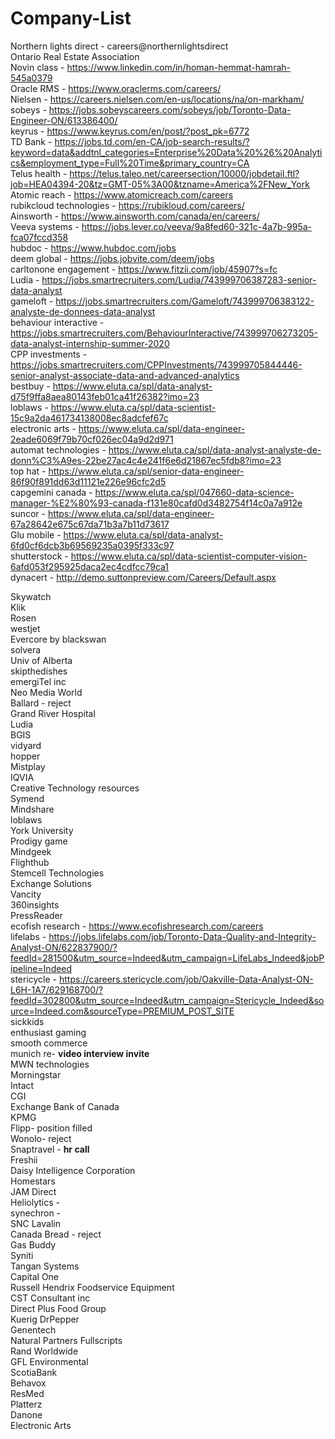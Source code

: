 # Company-List
Northern lights direct - careers@northernlightsdirect<br>
Ontario Real Estate Association<br>
Novin class - https://www.linkedin.com/in/homan-hemmat-hamrah-545a0379<br>
Oracle RMS - https://www.oraclerms.com/careers/<br>
Nielsen - https://careers.nielsen.com/en-us/locations/na/on-markham/<br>
sobeys - https://jobs.sobeyscareers.com/sobeys/job/Toronto-Data-Engineer-ON/613386400/<br>
keyrus - https://www.keyrus.com/en/post/?post_pk=6772<br>
TD Bank - https://jobs.td.com/en-CA/job-search-results/?keyword=data&addtnl_categories=Enterprise%20Data%20%26%20Analytics&employment_type=Full%20Time&primary_country=CA<br>
Telus health - https://telus.taleo.net/careersection/10000/jobdetail.ftl?job=HEA04394-20&tz=GMT-05%3A00&tzname=America%2FNew_York<br>
Atomic reach - https://www.atomicreach.com/careers<br>
rubikcloud technologies - https://rubikloud.com/careers/<br>
Ainsworth - https://www.ainsworth.com/canada/en/careers/<br>
Veeva systems - https://jobs.lever.co/veeva/9a8fed60-321c-4a7b-995a-fca07fccd358<br>
hubdoc - https://www.hubdoc.com/jobs<br>
deem global - https://jobs.jobvite.com/deem/jobs<br>
carltonone engagement - https://www.fitzii.com/job/45907?s=fc<br>
Ludia - https://jobs.smartrecruiters.com/Ludia/743999706387283-senior-data-analyst<br>
gameloft - https://jobs.smartrecruiters.com/Gameloft/743999706383122-analyste-de-donnees-data-analyst<br>
behaviour interactive - https://jobs.smartrecruiters.com/BehaviourInteractive/743999706273205-data-analyst-internship-summer-2020<br>
CPP investments - https://jobs.smartrecruiters.com/CPPInvestments/743999705844446-senior-analyst-associate-data-and-advanced-analytics<br>
bestbuy - https://www.eluta.ca/spl/data-analyst-d75f9ffa8aea80143feb01ca41f26382?imo=23<br>
loblaws - https://www.eluta.ca/spl/data-scientist-15c9a2da461734138008ec8adcfef67c<br>
electronic arts - https://www.eluta.ca/spl/data-engineer-2eade6069f79b70cf026ec04a9d2d971<br>
automat technologies - https://www.eluta.ca/spl/data-analyst-analyste-de-donn%C3%A9es-22be27ac4c4e241f6e6d21867ec5fdb8?imo=23<br>
top hat - https://www.eluta.ca/spl/senior-data-engineer-86f90f891dd63d11121e226e96cfc2d5<br>
capgemini canada - https://www.eluta.ca/spl/047660-data-science-manager-%E2%80%93-canada-f131e80cafd0d3482754f14c0a7a912e<br>
suncor - https://www.eluta.ca/spl/data-engineer-67a28642e675c67da71b3a7b11d73617<br>
Glu mobile - https://www.eluta.ca/spl/data-analyst-6fd0cf6dcb3b69569235a0395f333c97<br>
shutterstock - https://www.eluta.ca/spl/data-scientist-computer-vision-6afd053f295925daca2ec4cdfcc79ca1<br>
dynacert - http://demo.suttonpreview.com/Careers/Default.aspx<br>

Skywatch<br>
Klik<br>
Rosen<br>
westjet<br>
Evercore by blackswan<br>
solvera<br>
Univ of Alberta<br>
skipthedishes <br>
emergiTel inc<br>
Neo Media World<br>
Ballard - reject<br>
Grand River Hospital<br>
Ludia<br>
BGIS<br>
vidyard<br>
hopper<br>
Mistplay<br>
IQVIA<br>
Creative Technology resources<br>
Symend<br>
Mindshare<br>
loblaws<br>
York University<br>
Prodigy game<br>
Mindgeek<br>
Flighthub<br>
Stemcell Technologies<br>
Exchange Solutions<br>
Vancity<br>
360insights<br>
PressReader<br>
ecofish research - https://www.ecofishresearch.com/careers<br>
lifelabs - https://jobs.lifelabs.com/job/Toronto-Data-Quality-and-Integrity-Analyst-ON/622837900/?feedId=281500&utm_source=Indeed&utm_campaign=LifeLabs_Indeed&jobPipeline=Indeed<br>
stericycle - https://careers.stericycle.com/job/Oakville-Data-Analyst-ON-L6H-1A7/629168700/?feedId=302800&utm_source=Indeed&utm_campaign=Stericycle_Indeed&source=Indeed.com&sourceType=PREMIUM_POST_SITE<br>
sickkids<br>
enthusiast gaming<br>
smooth commerce<br>
munich re- <strong>video interview invite</strong><br> 
MWN technologies<br>
Morningstar<br>
Intact<br>
CGI<br>
Exchange Bank of Canada<br>
KPMG<br>
Flipp- position filled<br> 
Wonolo- reject<br> 
Snaptravel - <strong>hr call</strong><br>
Freshii<br>
Daisy Intelligence Corporation<br>
Homestars<br>
JAM Direct<br>
Heliolytics -<br>
synechron -<br>
SNC Lavalin<br>
Canada Bread - reject<br>
Gas Buddy<br>
Syniti <br>
Tangan Systems<br>
Capital One<br>
Russell Hendrix Foodservice Equipment<br>
CST Consultant inc <br>
Direct Plus Food Group<br>
Kuerig DrPepper<br>
Genentech<br>
Natural Partners Fullscripts<br>
Rand Worldwide <br>
GFL Environmental<br>
ScotiaBank<br>
Behavox<br>
ResMed<br>
Platterz<br>
Danone<br>
Electronic Arts<br>
